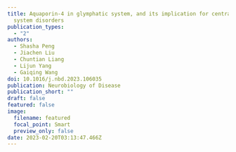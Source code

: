 ```yaml
---
title: Aquaporin-4 in glymphatic system, and its implication for central nervous
  system disorders
publication_types:
  - "2"
authors:
  - Shasha Peng
  - Jiachen Liu
  - Chuntian Liang
  - Lijun Yang
  - Gaiqing Wang
doi: 10.1016/j.nbd.2023.106035
publication: Neurobiology of Disease
publication_short: ""
draft: false
featured: false
image:
  filename: featured
  focal_point: Smart
  preview_only: false
date: 2023-02-20T03:13:47.466Z
---
```

